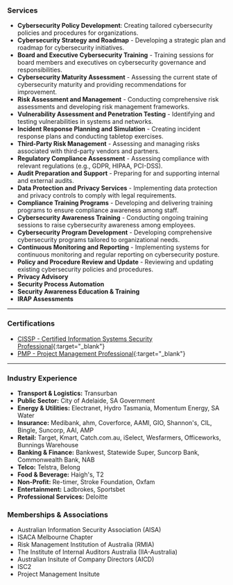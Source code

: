 ### Services
- **Cybersecurity Policy Development**: Creating tailored cybersecurity policies and procedures for organizations.
- **Cybersecurity Strategy and Roadmap** - Developing a strategic plan and roadmap for cybersecurity initiatives.
- **Board and Executive Cybersecurity Training** - Training sessions for board members and executives on cybersecurity governance and responsibilities.
- **Cybersecurity Maturity Assessment** - Assessing the current state of cybersecurity maturity and providing recommendations for improvement.
- **Risk Assessment and Management** - Conducting comprehensive risk assessments and developing risk management frameworks.
- **Vulnerability Assessment and Penetration Testing** - Identifying and testing vulnerabilities in systems and networks.
- **Incident Response Planning and Simulation** - Creating incident response plans and conducting tabletop exercises.
- **Third-Party Risk Management** - Assessing and managing risks associated with third-party vendors and partners.
- **Regulatory Compliance Assessment** - Assessing compliance with relevant regulations (e.g., GDPR, HIPAA, PCI-DSS).
- **Audit Preparation and Support** - Preparing for and supporting internal and external audits.
- **Data Protection and Privacy Services** - Implementing data protection and privacy controls to comply with legal requirements.
- **Compliance Training Programs** - Developing and delivering training programs to ensure compliance awareness among staff.
- **Cybersecurity Awareness Training** - Conducting ongoing training sessions to raise cybersecurity awareness among employees.
- **Cybersecurity Program Development** - Developing comprehensive cybersecurity programs tailored to organizational needs.
- **Continuous Monitoring and Reporting** - Implementing systems for continuous monitoring and regular reporting on cybersecurity posture.
- **Policy and Procedure Review and Update** - Reviewing and updating existing cybersecurity policies and procedures.
- **Privacy Advisory**
- **Security Process Automation**
- **Security Awareness Education & Training**
- **IRAP Assessments**

---

### Certifications

- [CISSP - Certified Information Systems Security Professional](https://www.credly.com/badges/c2f7130d-ea40-4cc8-b943-0a549be598cc){:target="_blank"}
- [PMP - Project Management Professional](https://www.credly.com/badges/40189b5d-566e-41fa-b6b6-9b431b3da75a){:target="_blank"}

---

### Industry Experience

- **Transport & Logistics:** Transurban
- **Public Sector:** City of Adelaide, SA Government
- **Energy & Utilities:** Electranet, Hydro Tasmania, Momentum Energy, SA Water
- **Insurance:** Medibank, ahm, Coverforce, AAMI, GIO, Shannon's, CIL, Bingle, Suncorp, AAI, AMP
- **Retail:** Target, Kmart, Catch.com.au, iSelect, Wesfarmers, Officeworks, Bunnings Warehouse
- **Banking & Finance:** Bankwest, Statewide Super, Suncorp Bank, Commonwealth Bank, NAB
- **Telco:** Telstra, Belong
- **Food & Beverage:** Haigh's, T2
- **Non-Profit:** Re-timer, Stroke Foundation, Oxfam
- **Entertainment:** Ladbrokes, Sportsbet
- **Professional Services:** Deloitte

### Memberships & Associations 

- Australian Information Security Association (AISA)
- ISACA Melbourne Chapter
- Risk Management Institution of Australia (RMIA)
- The Institute of Internal Auditors Australia (IIA-Australia)
- Australian Insitute of Company Directors (AICD)
- ISC2
- Project Management Insitute
